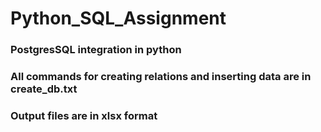 # Python_SQL_Assignment

### PostgresSQL integration in python
### All commands for creating relations and inserting data are in create_db.txt
### Output files are in xlsx format
